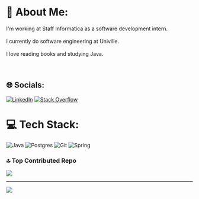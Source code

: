 # 💫 About Me:
I'm working at Staff Informatica as a software development intern.<br><br>I currently do software engineering at Univille.<br><br>I love reading books and studying Java.<br><br><br>


## 🌐 Socials:
[![LinkedIn](https://img.shields.io/badge/LinkedIn-%230077B5.svg?logo=linkedin&logoColor=white)](https://www.linkedin.com/in/jhon-alison/) [![Stack Overflow](https://img.shields.io/badge/-Stackoverflow-FE7A16?logo=stack-overflow&logoColor=white)](https://stackoverflow.com/users/21176053/jhon-alizan) 

# 💻 Tech Stack:
![Java](https://img.shields.io/badge/java-%23ED8B00.svg?style=for-the-badge&logo=openjdk&logoColor=white) ![Postgres](https://img.shields.io/badge/postgres-%23316192.svg?style=for-the-badge&logo=postgresql&logoColor=white) ![Git](https://img.shields.io/badge/git-%23F05033.svg?style=for-the-badge&logo=git&logoColor=white) ![Spring](https://img.shields.io/badge/spring-%236DB33F.svg?style=for-the-badge&logo=spring&logoColor=white)

### 🔝 Top Contributed Repo
![](https://github-contributor-stats.vercel.app/api?username=Jhxnn&limit=5&theme=dark&combine_all_yearly_contributions=true)

---
[![](https://visitcount.itsvg.in/api?id=Jhxnn&icon=0&color=0)](https://visitcount.itsvg.in)

<!-- Proudly created with GPRM ( https://gprm.itsvg.in ) -->
